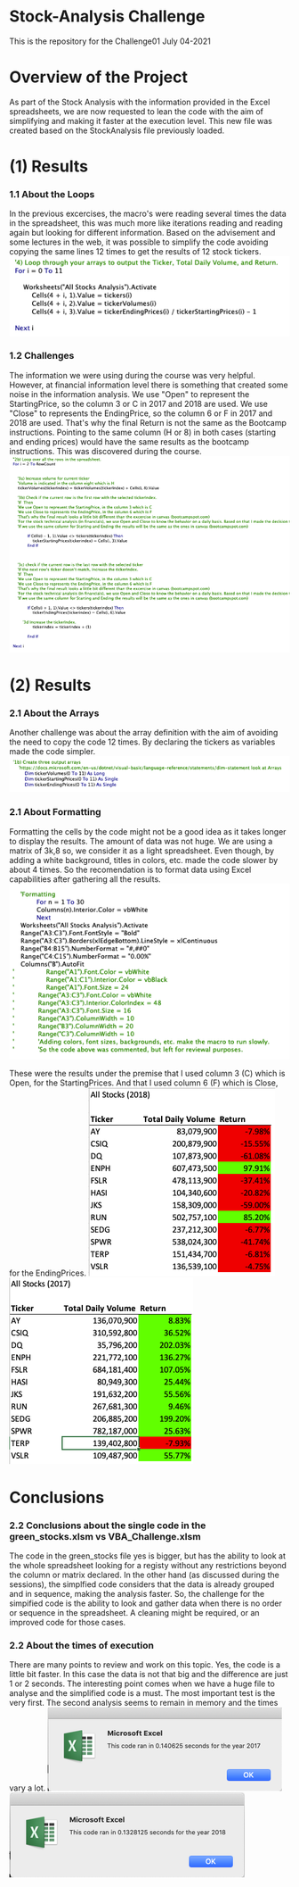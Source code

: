 # Stock-Analysis Challenge
This is the repository for the Challenge01 July 04-2021

# Overview of the Project
As part of the Stock Analysis with the information provided in the Excel spreadsheets, we are now requested to lean the code with the aim of simplifying and making it faster at the execution level.
This new file was created based on the StockAnalysis file previously loaded.

# (1) Results
### 1.1 About the Loops
In the previous excercises, the macro's were reading several times the data in the spreadsheet, this was much more like iterations reading and reading again but looking for different information.
Based on the advisement and some lectures in the web, it was possible to simplify the code avoiding copying the same lines 12 times to get the results of 12 stock tickers.
![alt text](./Loops.png)

### 1.2 Challenges
The information we were using during the course was very helpful. However, at financial information level there is something that created some noise in the information analysis.
We use "Open" to represent the StartingPrice, so the column 3 or C in 2017 and 2018 are used.
We use "Close" to represents the EndingPrice, so the column 6 or F in 2017 and 2018 are used.
That's why the final Return is not the same as the Bootcamp instructions.
Pointing to the same column (H or 8) in both cases (starting and ending prices) would have the same results as the bootcamp instructions. This was discovered during the course.
![alt text](./financial_information_purposes.png)




# (2) Results
### 2.1 About the Arrays
Another challenge was about the array definition with the aim of avoiding the need to copy the code 12 times.
By declaring the tickers as variables made the code simpler. 
![alt text](./Arrays.png)

### 2.1 About Formatting
Formatting the cells by the code might not be a good idea as it takes longer to display the results.
The amount of data was not huge. We are using a matrix of 3k,8  so, we consider it as a light spreadsheet.
Even though, by adding a white background, titles in colors, etc. made the code slower by about 4 times.
So the recomendation is to format data using Excel capabilities after gathering all the results.
![alt text](./Formatting.png)

These were the results under the premise that I used column 3 (C) which is Open, for the StartingPrices. And that I used column 6 (F) which is Close, for the EndingPrices.
![alt text](./2018.png)
![alt text](./2017.png)


# Conclusions
### 2.2 Conclusions about the single code in the green_stocks.xlsm vs VBA_Challenge.xlsm
The code in the green_stocks file yes is bigger, but has the ability to look at the whole spreadsheet looking for a registy without any restrictions beyond the column or matrix declared. In the other hand (as discussed during the sessions), the simplfied code considers that the data is already grouped and in sequence, making the analysis faster. So, the challenge for the simpified code is the ability to look and gather data when there is no order or sequence in the spreadsheet.
A cleaning might be required, or an improved code for those cases.

### 2.2 About the times of execution
There are many points to review and work on this topic.
Yes, the code is a little bit faster. In this case the data is not that big and the difference are just 1 or 2 seconds. 
The interesting point comes when we have a huge file to analyse and the simplified code is a must.
The most important test is the very first. The second analysis seems to remain in memory and the times vary a lot.
![alt text](./VBA_Challenge_2017.png)
![alt text](./VBA_Challenge_2018.png)
